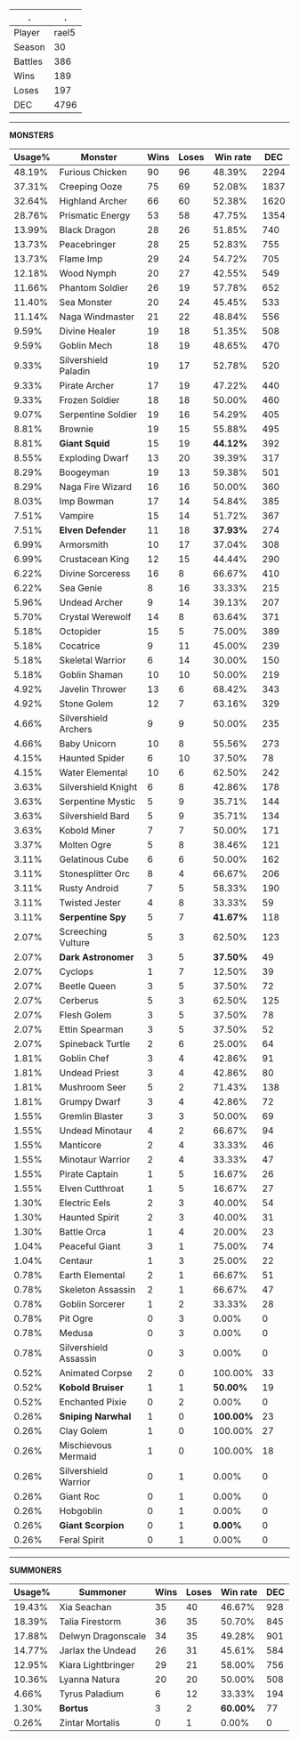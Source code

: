 .|.
|-|-
Player|rael5
Season|30
Battles|386
Wins|189
Loses|197
DEC|4796

---
**MONSTERS**

Usage%|Monster|Wins|Loses|Win rate|DEC|
-|-|-|-|-|-|
48.19%|Furious Chicken|90|96|48.39%|2294|
37.31%|Creeping Ooze|75|69|52.08%|1837|
32.64%|Highland Archer|66|60|52.38%|1620|
28.76%|Prismatic Energy|53|58|47.75%|1354|
13.99%|Black Dragon|28|26|51.85%|740|
13.73%|Peacebringer|28|25|52.83%|755|
13.73%|Flame Imp|29|24|54.72%|705|
12.18%|Wood Nymph|20|27|42.55%|549|
11.66%|Phantom Soldier|26|19|57.78%|652|
11.40%|Sea Monster|20|24|45.45%|533|
11.14%|Naga Windmaster|21|22|48.84%|556|
9.59%|Divine Healer|19|18|51.35%|508|
9.59%|Goblin Mech|18|19|48.65%|470|
9.33%|Silvershield Paladin|19|17|52.78%|520|
9.33%|Pirate Archer|17|19|47.22%|440|
9.33%|Frozen Soldier|18|18|50.00%|460|
9.07%|Serpentine Soldier|19|16|54.29%|405|
8.81%|Brownie|19|15|55.88%|495|
8.81%|**Giant Squid**|15|19|**44.12%**|392|
8.55%|Exploding Dwarf|13|20|39.39%|317|
8.29%|Boogeyman|19|13|59.38%|501|
8.29%|Naga Fire Wizard|16|16|50.00%|360|
8.03%|Imp Bowman|17|14|54.84%|385|
7.51%|Vampire|15|14|51.72%|367|
7.51%|**Elven Defender**|11|18|**37.93%**|274|
6.99%|Armorsmith|10|17|37.04%|308|
6.99%|Crustacean King|12|15|44.44%|290|
6.22%|Divine Sorceress|16|8|66.67%|410|
6.22%|Sea Genie|8|16|33.33%|215|
5.96%|Undead Archer|9|14|39.13%|207|
5.70%|Crystal Werewolf|14|8|63.64%|371|
5.18%|Octopider|15|5|75.00%|389|
5.18%|Cocatrice|9|11|45.00%|239|
5.18%|Skeletal Warrior|6|14|30.00%|150|
5.18%|Goblin Shaman|10|10|50.00%|219|
4.92%|Javelin Thrower|13|6|68.42%|343|
4.92%|Stone Golem|12|7|63.16%|329|
4.66%|Silvershield Archers|9|9|50.00%|235|
4.66%|Baby Unicorn|10|8|55.56%|273|
4.15%|Haunted Spider|6|10|37.50%|78|
4.15%|Water Elemental|10|6|62.50%|242|
3.63%|Silvershield Knight|6|8|42.86%|178|
3.63%|Serpentine Mystic|5|9|35.71%|144|
3.63%|Silvershield Bard|5|9|35.71%|134|
3.63%|Kobold Miner|7|7|50.00%|171|
3.37%|Molten Ogre|5|8|38.46%|121|
3.11%|Gelatinous Cube|6|6|50.00%|162|
3.11%|Stonesplitter Orc|8|4|66.67%|206|
3.11%|Rusty Android|7|5|58.33%|190|
3.11%|Twisted Jester|4|8|33.33%|59|
3.11%|**Serpentine Spy**|5|7|**41.67%**|118|
2.07%|Screeching Vulture|5|3|62.50%|123|
2.07%|**Dark Astronomer**|3|5|**37.50%**|49|
2.07%|Cyclops|1|7|12.50%|39|
2.07%|Beetle Queen|3|5|37.50%|72|
2.07%|Cerberus|5|3|62.50%|125|
2.07%|Flesh Golem|3|5|37.50%|78|
2.07%|Ettin Spearman|3|5|37.50%|52|
2.07%|Spineback Turtle|2|6|25.00%|64|
1.81%|Goblin Chef|3|4|42.86%|91|
1.81%|Undead Priest|3|4|42.86%|80|
1.81%|Mushroom Seer|5|2|71.43%|138|
1.81%|Grumpy Dwarf|3|4|42.86%|72|
1.55%|Gremlin Blaster|3|3|50.00%|69|
1.55%|Undead Minotaur|4|2|66.67%|94|
1.55%|Manticore|2|4|33.33%|46|
1.55%|Minotaur Warrior|2|4|33.33%|47|
1.55%|Pirate Captain|1|5|16.67%|26|
1.55%|Elven Cutthroat|1|5|16.67%|27|
1.30%|Electric Eels|2|3|40.00%|54|
1.30%|Haunted Spirit|2|3|40.00%|31|
1.30%|Battle Orca|1|4|20.00%|23|
1.04%|Peaceful Giant|3|1|75.00%|74|
1.04%|Centaur|1|3|25.00%|22|
0.78%|Earth Elemental|2|1|66.67%|51|
0.78%|Skeleton Assassin|2|1|66.67%|47|
0.78%|Goblin Sorcerer|1|2|33.33%|28|
0.78%|Pit Ogre|0|3|0.00%|0|
0.78%|Medusa|0|3|0.00%|0|
0.78%|Silvershield Assassin|0|3|0.00%|0|
0.52%|Animated Corpse|2|0|100.00%|33|
0.52%|**Kobold Bruiser**|1|1|**50.00%**|19|
0.52%|Enchanted Pixie|0|2|0.00%|0|
0.26%|**Sniping Narwhal**|1|0|**100.00%**|23|
0.26%|Clay Golem|1|0|100.00%|27|
0.26%|Mischievous Mermaid|1|0|100.00%|18|
0.26%|Silvershield Warrior|0|1|0.00%|0|
0.26%|Giant Roc|0|1|0.00%|0|
0.26%|Hobgoblin|0|1|0.00%|0|
0.26%|**Giant Scorpion**|0|1|**0.00%**|0|
0.26%|Feral Spirit|0|1|0.00%|0|

---
**SUMMONERS**

Usage%|Summoner|Wins|Loses|Win rate|DEC|
-|-|-|-|-|-|
19.43%|Xia Seachan|35|40|46.67%|928|
18.39%|Talia Firestorm|36|35|50.70%|845|
17.88%|Delwyn Dragonscale|34|35|49.28%|901|
14.77%|Jarlax the Undead|26|31|45.61%|584|
12.95%|Kiara Lightbringer|29|21|58.00%|756|
10.36%|Lyanna Natura|20|20|50.00%|508|
4.66%|Tyrus Paladium|6|12|33.33%|194|
1.30%|**Bortus**|3|2|**60.00%**|77|
0.26%|Zintar Mortalis|0|1|0.00%|0|
